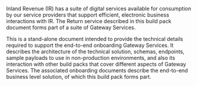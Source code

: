 


Inland Revenue (IR) has a suite of digital services available for consumption by our service providers that support efficient, electronic business interactions with IR. The Return service described in this build pack document forms part of a suite of Gateway Services.

This is a stand-alone document intended to provide the technical details required to support the end-to-end onboarding Gateway Services. It describes the architecture of the technical solution, schemas, endpoints, sample payloads to use in non-production environments, and also its interaction with other build packs that cover different aspects of Gateway Services. The associated onboarding documents describe the end-to-end business level solution, of which this build pack forms part. 

